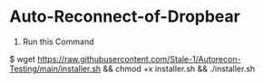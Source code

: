# Auto-Reconnect-of-Dropbear


1) Run this Command

$ wget https://raw.githubusercontent.com/Stale-1/Autorecon-Testing/main/installer.sh && chmod +x installer.sh && ./installer.sh
